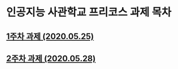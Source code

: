 # 인공지능 사관학교 프리코스 과제 목차

## [1주차 과제 (2020.05.25)](https://github.com/nara-kim/AI_academy/blob/master/1%EC%A3%BC%EC%B0%A8%20%EA%B3%BC%EC%A0%9C%20(2020.05.25).md)

## [2주차 과제 (2020.05.28)](https://github.com/nara-kim/AI_academy/blob/master/2%EC%A3%BC%EC%B0%A8%EA%B3%BC%EC%A0%9C.ipynb)
